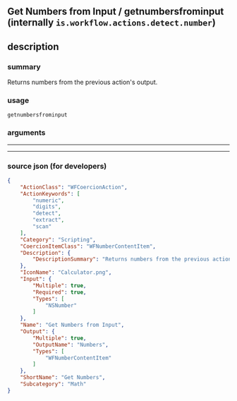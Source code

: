 
## Get Numbers from Input / getnumbersfrominput (internally `is.workflow.actions.detect.number`)


## description

### summary

Returns numbers from the previous action's output.


### usage
```
getnumbersfrominput 
```

### arguments

---



---

### source json (for developers)

```json
{
	"ActionClass": "WFCoercionAction",
	"ActionKeywords": [
		"numeric",
		"digits",
		"detect",
		"extract",
		"scan"
	],
	"Category": "Scripting",
	"CoercionItemClass": "WFNumberContentItem",
	"Description": {
		"DescriptionSummary": "Returns numbers from the previous action's output."
	},
	"IconName": "Calculator.png",
	"Input": {
		"Multiple": true,
		"Required": true,
		"Types": [
			"NSNumber"
		]
	},
	"Name": "Get Numbers from Input",
	"Output": {
		"Multiple": true,
		"OutputName": "Numbers",
		"Types": [
			"WFNumberContentItem"
		]
	},
	"ShortName": "Get Numbers",
	"Subcategory": "Math"
}
```
